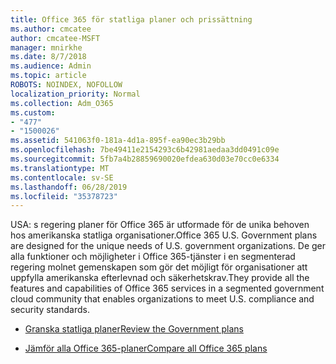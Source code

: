 ```yaml
---
title: Office 365 för statliga planer och prissättning
ms.author: cmcatee
author: cmcatee-MSFT
manager: mnirkhe
ms.date: 8/7/2018
ms.audience: Admin
ms.topic: article
ROBOTS: NOINDEX, NOFOLLOW
localization_priority: Normal
ms.collection: Adm_O365
ms.custom:
- "477"
- "1500026"
ms.assetid: 541063f0-181a-4d1a-895f-ea90ec3b29bb
ms.openlocfilehash: 7be49411e2154293c6b42981aedaa3dd0491c09e
ms.sourcegitcommit: 5fb7a4b28859690020efdea630d03e70cc0e6334
ms.translationtype: MT
ms.contentlocale: sv-SE
ms.lasthandoff: 06/28/2019
ms.locfileid: "35378723"
---
```

<span data-ttu-id="9adc3-102">USA: s regering planer för Office 365 är utformade för de unika behoven hos amerikanska statliga organisationer.</span><span class="sxs-lookup"><span data-stu-id="9adc3-102">Office 365 U.S. Government plans are designed for the unique needs of U.S. government organizations.</span></span> <span data-ttu-id="9adc3-103">De ger alla funktioner och möjligheter i Office 365-tjänster i en segmenterad regering molnet gemenskapen som gör det möjligt för organisationer att uppfylla amerikanska efterlevnad och säkerhetskrav.</span><span class="sxs-lookup"><span data-stu-id="9adc3-103">They provide all the features and capabilities of Office 365 services in a segmented government cloud community that enables organizations to meet U.S. compliance and security standards.</span></span>
  
- [<span data-ttu-id="9adc3-104">Granska statliga planer</span><span class="sxs-lookup"><span data-stu-id="9adc3-104">Review the Government plans</span></span>](https://products.office.com/government/compare-office-365-government-plans)

- [<span data-ttu-id="9adc3-105">Jämför alla Office 365-planer</span><span class="sxs-lookup"><span data-stu-id="9adc3-105">Compare all Office 365 plans</span></span>](https://products.office.com/business/compare-more-office-365-for-business-plans)
